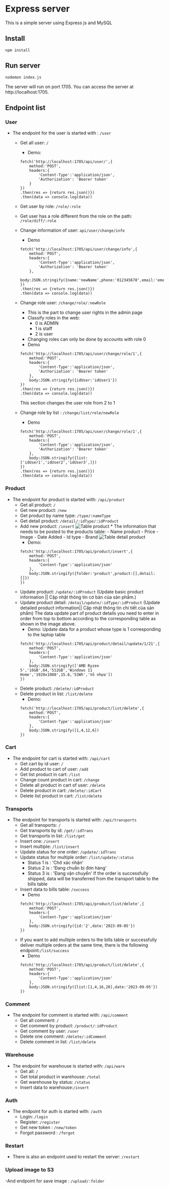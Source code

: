# Express server
This is a simple server using Express js and MySQL

## Install
```
npm install
```

## Run server

```
nodemon index.js
```
The server will run on port 1705. You can access the server at http://localhost:1705.

## Endpoint list
### User 
- The endpoint for the user is started with : `/user`
    * Get all user: `/`
        * Demo: 
        ```
        fetch('http://localhost:1705/api/user/',{
            method:'POST',
            headers:{
                'Content-Type':'application/json',
                'Authorization': 'Bearer token'
            }
        })
        .then(res => {return res.json()})
        .then(data => console.log(data))
        ```
    * Get user by role: `/role/:role`
    * Get user has a role different from the role on the path: `/role/diff/:role`
    * Change information of user: `api/user/change/info`
        * Demo
        ```
        fetch('http://localhost:1705/api/user/change/info',{
            method:'POST',
            headers:{
                'Content-Type':'application/json',
                'Authorization': 'Bearer token'
            },
            body:JSON.stringify({name:'newName',phone:'012345678',email:'email@gmail.com'})
        })
        .then(res => {return res.json()})
        .then(data => console.log(data))
        ```
    * Change role user: `/change/role/:newRole`
        * This is the part to change user rights in the admin page
         - Classify roles in the web:
            + 0 is ADMIN
            + 1 is staff
            + 2 is user
        * Changing roles can only be done by accounts with role 0
        * Demo
        ```
        fetch('http://localhost:1705/api/user/change/role/1',{
            method:'POST',
            headers:{
                'Content-Type':'application/json',
                'Authorization': 'Bearer token'
            },
            body:JSON.stringify({idUser:'idUser1'})
        })
        .then(res => {return res.json()})
        .then(data => console.log(data))
        ```
        This section changes the user role from 2 to 1

    * Change role by list : `/change/list/role/newRole`
        * Demo
        ```
        fetch('http://localhost:1705/api/user/change/role/1',{
            method:'POST',
            headers:{
                'Content-Type':'application/json',
                'Authorization': 'Bearer token'
            },
            body:JSON.stringify({list:['idUser1','idUser2','idUser3',]})
        })
        .then(res => {return res.json()})
        .then(data => console.log(data))
        ```
### Product
- The endpoint for product is started with: `/api/product`
    * Get all product: `/`
    * Get new product: `/new`
    * Get product by name type: `/type/:nameType`
    * Get detail product: `/detail/:idType/:idProduct`
    * Add new product: `/insert`
        ![Table product](imgReadme/productTable.png)
            * The information that needs to be posted to the products table:
                - Name product
                - Price
                - Image
                - Date Added
                - Id type
                - Brand
        ![Table detail product](imgReadme/detailProduct.png)
        * Demo:
        ```
        fetch('http://localhost:1705/api/product/insert',{
            method:'POST',
            headers:{
                'Content-Type':'application/json'
            },
            body:JSON.stringify({folder:'product',product:[],detail:[]})
        })
        ```
    * Update product: `/update/:idProduct` (Update basic product information || Cập nhật thông tin cơ bản của sản phẩm.)
    * Update product detail: `/detail/update/:idType/:idProduct` (Update detailed product information|| Cập nhật thông tin chi tiết của sản phẩm)
        The data update part of product details you need to enter in order from top to bottom according to the corresponding table as shown in the image above.
        * Demo:
        Update data for a product whose type is 1 corresponding to the laptop table
        ```
        fetch('http://localhost:1705/api/product/detail/update/1/21',{
            method:'POST',
            headers:{
                'Content-Type':'application/json'
            },
            body:JSON.stringify(['AMD Ryzen 5','16GB',64,'512GB','Windows 11 Home','1920x1080',15.6,'53Wh','Vỏ nhựa'])
        })
        ```
    * Delete product: `/delete/:idProduct`
    * Delete product in list: `/list/delete`
        * Demo:
        ```
        fetch('http://localhost:1705/api/product/list/delete',{
            method:'POST',
            headers:{
                'Content-Type':'application/json'
            },
            body:JSON.stringify([1,4,12,6])
        })
        ```
### Cart
- The endpoint for cart is started with: `/api/cart`
    * Get cart by id user: `/`
    * Add product to cart of user: `/add`
    * Get list product in cart: `/list`
    * Change count product in cart: `/change`
    * Delete all product in cart of user: `/delete`
    * Delete product in cart: `/delete/:idCart`
    * Delete list product in cart: `/list/delete`
### Transports
- The endpoint for transports is started with: `/api/transports`
    * Get all transports: `/`
    * Get transports by id: `/get/:idTrans`
    * Get transports in list: `/list/get`
    * Insert one: `/insert`
    * Insert multiple: `/list/insert`
    * Update status for one order: `/update/:idTrans`
    * Update status for multiple order: `/list/update/:status`
        * Status 1 is : 'Chờ xác nhận'
        * Status 2 is : 'Đang chuẩn bị đơn hàng'
        * Status 3 is : 'Đang vận chuyển'
    If the order is successfully shipped, data will be transferred from the transport table to the bills table
    * Insert data to bills table: `/success`
        * Demo
        ```
        fetch('http://localhost:1705/api/product/list/delete',{
            method:'POST',
            headers:{
                'Content-Type':'application/json'
            },
            body:JSON.stringify({id:'2',date:'2023-09-05'})
        })
        ```
    * If you want to add multiple orders to the bills table or successfully deliver multiple orders at the same time,
        there is the following endpoint:`/list/success`
        * Demo
        ```
        fetch('http://localhost:1705/api/product/list/delete',{
            method:'POST',
            headers:{
                'Content-Type':'application/json'
            },
            body:JSON.stringify({list:[1,4,16,20],date:'2023-09-05'})
        })
        ```


### Comment
- The endpoint for comment is started with: `/api/comment`
    * Get all comment: `/`
    * Get comment by product: `/product/:idProduct`
    * Get comment by user: `/user`
    * Delete one comment: `/delete/:idComment`
    * Delete comment in list: `/list/delete`
### Warehouse
- The endpoint for warehouse is started with: `/api/ware`
    * Get all: `/`
    * Get total product in warehouse: `/total`
    * Get warehouse by status: `/status`
    * Insert data to warehouse:`/insert`
### Auth
- The endpoint for auth is started with: `/auth`
    * Login: `/login`
    * Register: `/register`
    * Get new token : `/new/token`
    * Forgot password : `/forgot`
### Restart
- There is also an endpoint used to restart the server: `/restart`
### Upload image to S3
-And endpoint for save image : `/upload/:folder`